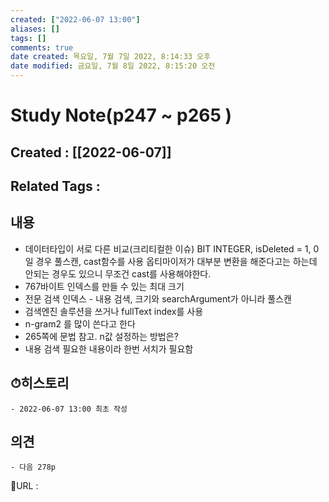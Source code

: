 ```yaml
---
created: ["2022-06-07 13:00"]
aliases: []
tags: []
comments: true
date created: 목요일, 7월 7일 2022, 8:14:33 오후
date modified: 금요일, 7월 8일 2022, 8:15:20 오전
---
```



# Study Note(p247 ~ p265 )
## Created : [[2022-06-07]]
## Related Tags :

## 내용
- 데이터타입이 서로 다른 비교(크리티컬한 이슈) BIT INTEGER, isDeleted = 1, 0 일 경우 풀스캔, cast함수를 사용 옵티마이저가 대부분 변환을 해준다고는 하는데 안되는 경우도 있으니 무조건 cast를 사용해야한다.
- 767바이트 인덱스를 만들 수 있는 최대 크기
- 전문 검색 인덱스 - 내용 검색, 크기와 searchArgument가 아니라 풀스캔
- 검색엔진 솔루션을 쓰거나 fullText index를 사용
- n-gram2 를 많이 쓴다고 한다
- 265쪽에 문법 참고. n값 설정하는 방법은?
- 내용 검색 필요한 내용이라 한번 서치가 필요함

## ⏱히스토리
	- 2022-06-07 13:00 최초 작성

## 의견
	- 다음 278p


📙URL :
